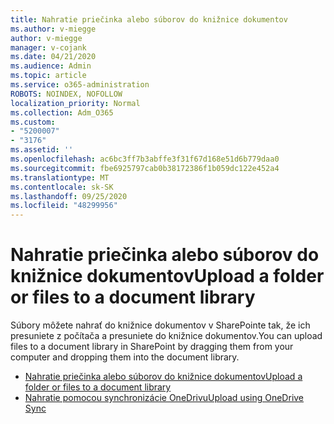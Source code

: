```yaml
---
title: Nahratie priečinka alebo súborov do knižnice dokumentov
ms.author: v-miegge
author: v-miegge
manager: v-cojank
ms.date: 04/21/2020
ms.audience: Admin
ms.topic: article
ms.service: o365-administration
ROBOTS: NOINDEX, NOFOLLOW
localization_priority: Normal
ms.collection: Adm_O365
ms.custom:
- "5200007"
- "3176"
ms.assetid: ''
ms.openlocfilehash: ac6bc3ff7b3abffe3f31f67d168e51d6b779daa0
ms.sourcegitcommit: fbe6925797cab0b38172386f1b059dc122e452a4
ms.translationtype: MT
ms.contentlocale: sk-SK
ms.lasthandoff: 09/25/2020
ms.locfileid: "48299956"
---
```

# <a name="upload-a-folder-or-files-to-a-document-library"></a><span data-ttu-id="edb1e-102">Nahratie priečinka alebo súborov do knižnice dokumentov</span><span class="sxs-lookup"><span data-stu-id="edb1e-102">Upload a folder or files to a document library</span></span>

<span data-ttu-id="edb1e-103">Súbory môžete nahrať do knižnice dokumentov v SharePointe tak, že ich presuniete z počítača a presuniete do knižnice dokumentov.</span><span class="sxs-lookup"><span data-stu-id="edb1e-103">You can upload files to a document library in SharePoint by dragging them from your computer and dropping them into the document library.</span></span>

* [<span data-ttu-id="edb1e-104">Nahratie priečinka alebo súborov do knižnice dokumentov</span><span class="sxs-lookup"><span data-stu-id="edb1e-104">Upload a folder or files to a document library</span></span>](https://support.office.com/article/upload-a-folder-or-files-to-a-document-library-eb18fcba-c953-4d45-8d90-8da66edeacdb)
* [<span data-ttu-id="edb1e-105">Nahratie pomocou synchronizácie OneDrivu</span><span class="sxs-lookup"><span data-stu-id="edb1e-105">Upload using OneDrive Sync</span></span>](https://support.office.com/article/sync-files-with-onedrive-in-windows-615391c4-2bd3-4aae-a42a-858262e42a49)